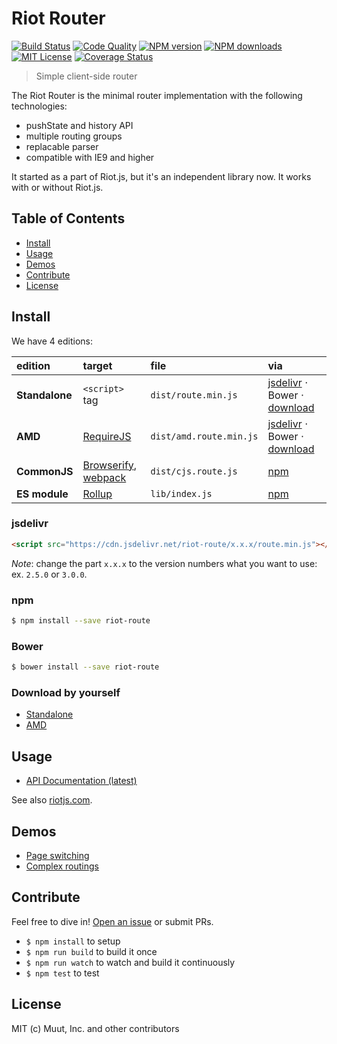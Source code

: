 # Riot Router

[![Build Status][travis-image]][travis-url] [![Code Quality][codeclimate-image]][codeclimate-url] [![NPM version][npm-version-image]][npm-url] [![NPM downloads][npm-downloads-image]][npm-url] [![MIT License][license-image]][license-url] [![Coverage Status][coverage-image]][coverage-url]

> Simple client-side router

The Riot Router is the minimal router implementation with the following technologies:

- pushState and history API
- multiple routing groups
- replacable parser
- compatible with IE9 and higher

It started as a part of Riot.js, but it's an independent library now. It works with or without Riot.js.

## Table of Contents

- [Install](#install)
- [Usage](#usage)
- [Demos](#demos)
- [Contribute](#contribute)
- [License](#license)

## Install

We have 4 editions:

edition | target | file | via
:-- | :-- | :-- | :--
**Standalone** | `<script>` tag | `dist/route.min.js` | [jsdelivr](https://www.jsdelivr.com/?query=riot-route) ⋅ Bower ⋅ [download](https://raw.githubusercontent.com/riot/route/master/dist/route.min.js)
**AMD** | [RequireJS](http://requirejs.org/) | `dist/amd.route.min.js` | [jsdelivr](https://www.jsdelivr.com/?query=riot-route) ⋅ Bower ⋅ [download](https://raw.githubusercontent.com/riot/route/master/dist/amd.route.min.js)
**CommonJS** | [Browserify](http://browserify.org/), [webpack](https://webpack.github.io/) | `dist/cjs.route.js` | [npm](https://www.npmjs.com/package/riot-route)
**ES module** | [Rollup](http://rollupjs.org/) | `lib/index.js` | [npm](https://www.npmjs.com/package/riot-route)

### jsdelivr

```html
<script src="https://cdn.jsdelivr.net/riot-route/x.x.x/route.min.js"></script>
```

*Note*: change the part `x.x.x` to the version numbers what you want to use: ex. `2.5.0` or `3.0.0`.

### npm

```bash
$ npm install --save riot-route
```

### Bower

```bash
$ bower install --save riot-route
```

### Download by yourself

- [Standalone](https://raw.githubusercontent.com/riot/route/master/dist/route.min.js)
- [AMD](https://raw.githubusercontent.com/riot/route/master/dist/amd.route.min.js)

## Usage

- [API Documentation (latest)](doc/)

See also [riotjs.com](http://riotjs.com/api/route/).

## Demos

- [Page switching](http://riotjs.com/examples/plunker/?app=router-page-switcher)
- [Complex routings](http://riotjs.com/examples/plunker/?app=router-complex)

## Contribute

Feel free to dive in! [Open an issue](https://github.com/riot/route/issues) or submit PRs.

- `$ npm install` to setup
- `$ npm run build` to build it once
- `$ npm run watch` to watch and build it continuously
- `$ npm test` to test

## License

MIT (c) Muut, Inc. and other contributors

[travis-image]:https://img.shields.io/travis/riot/observable.svg?style=flat-square
[travis-url]:https://travis-ci.org/riot/route

[license-image]:http://img.shields.io/badge/license-MIT-000000.svg?style=flat-square
[license-url]:LICENSE.txt

[npm-version-image]:http://img.shields.io/npm/v/riot-route.svg?style=flat-square
[npm-downloads-image]:http://img.shields.io/npm/dm/riot-route.svg?style=flat-square
[npm-url]:https://npmjs.org/package/riot-route

[coverage-image]:https://img.shields.io/coveralls/riot/route/master.svg?style=flat-square
[coverage-url]:https://coveralls.io/github/riot/route/?branch=master

[codeclimate-image]:https://img.shields.io/codeclimate/github/riot/route.svg?style=flat-square
[codeclimate-url]:https://codeclimate.com/github/riot/route

